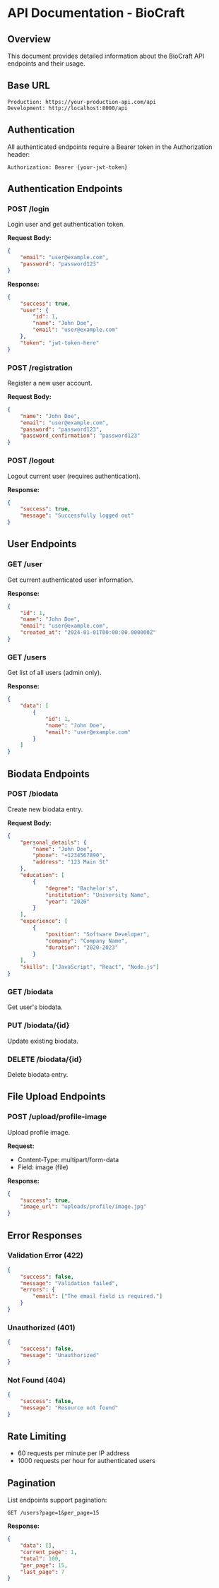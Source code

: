 # API Documentation - BioCraft

## Overview
This document provides detailed information about the BioCraft API endpoints and their usage.

## Base URL
```
Production: https://your-production-api.com/api
Development: http://localhost:8000/api
```

## Authentication
All authenticated endpoints require a Bearer token in the Authorization header:
```
Authorization: Bearer {your-jwt-token}
```

## Authentication Endpoints

### POST /login
Login user and get authentication token.

**Request Body:**
```json
{
    "email": "user@example.com",
    "password": "password123"
}
```

**Response:**
```json
{
    "success": true,
    "user": {
        "id": 1,
        "name": "John Doe",
        "email": "user@example.com"
    },
    "token": "jwt-token-here"
}
```

### POST /registration
Register a new user account.

**Request Body:**
```json
{
    "name": "John Doe",
    "email": "user@example.com",
    "password": "password123",
    "password_confirmation": "password123"
}
```

### POST /logout
Logout current user (requires authentication).

**Response:**
```json
{
    "success": true,
    "message": "Successfully logged out"
}
```

## User Endpoints

### GET /user
Get current authenticated user information.

**Response:**
```json
{
    "id": 1,
    "name": "John Doe",
    "email": "user@example.com",
    "created_at": "2024-01-01T00:00:00.000000Z"
}
```

### GET /users
Get list of all users (admin only).

**Response:**
```json
{
    "data": [
        {
            "id": 1,
            "name": "John Doe",
            "email": "user@example.com"
        }
    ]
}
```

## Biodata Endpoints

### POST /biodata
Create new biodata entry.

**Request Body:**
```json
{
    "personal_details": {
        "name": "John Doe",
        "phone": "+1234567890",
        "address": "123 Main St"
    },
    "education": [
        {
            "degree": "Bachelor's",
            "institution": "University Name",
            "year": "2020"
        }
    ],
    "experience": [
        {
            "position": "Software Developer",
            "company": "Company Name",
            "duration": "2020-2023"
        }
    ],
    "skills": ["JavaScript", "React", "Node.js"]
}
```

### GET /biodata
Get user's biodata.

### PUT /biodata/{id}
Update existing biodata.

### DELETE /biodata/{id}
Delete biodata entry.

## File Upload Endpoints

### POST /upload/profile-image
Upload profile image.

**Request:**
- Content-Type: multipart/form-data
- Field: image (file)

**Response:**
```json
{
    "success": true,
    "image_url": "uploads/profile/image.jpg"
}
```

## Error Responses

### Validation Error (422)
```json
{
    "success": false,
    "message": "Validation failed",
    "errors": {
        "email": ["The email field is required."]
    }
}
```

### Unauthorized (401)
```json
{
    "success": false,
    "message": "Unauthorized"
}
```

### Not Found (404)
```json
{
    "success": false,
    "message": "Resource not found"
}
```

## Rate Limiting
- 60 requests per minute per IP address
- 1000 requests per hour for authenticated users

## Pagination
List endpoints support pagination:
```
GET /users?page=1&per_page=15
```

**Response:**
```json
{
    "data": [],
    "current_page": 1,
    "total": 100,
    "per_page": 15,
    "last_page": 7
}
```
